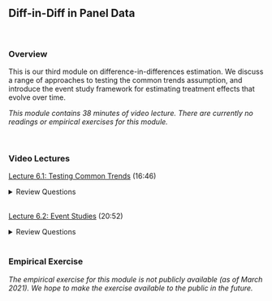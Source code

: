 ## Diff-in-Diff in Panel Data

<br>

### Overview  
This is our third module on difference-in-differences estimation.  We discuss a range of approaches to testing the common trends assumption, and introduce the event study 
framework for estimating treatment effects that evolve over time.  

_This module contains 38 minutes of video lecture.  There are currently no readings or empirical exercises for this module._

<br>

### Video Lectures  
[Lecture 6.1:  Testing Common Trends](https://vimeo.com/520477838) (16:46)  

<details><summary>Review Questions</summary>
  <br>
  <ol>
    <li>What is the common trends assumption, and why is it important in difference-in-differences estimation?</li>
    <li>To what extent can the common trends assumption be tested, and under what circumstances?</li>
    <li>What are the three approaches to testing common trends?  Provide an example of each?</li>
  </ol>
</details>

<br>

[Lecture 6.2:  Event Studies](https://vimeo.com/520481698) (20:52)  

<details><summary>Review Questions</summary>
  <br>
  <ol>
  <li>What is the event study approach, and how can it be used to evaluate the impacts of a program?</li>
  <li>When might it make sense to use an event study approach rather than a simple 2X2 differences-in-differences estimation strategy?</li>
  <li>How would you implement the event study approach?</li>
  <li>How can you use the event study approach to test the common trends assumption?</li>
  <li>What other hypothesis tests might you run after an event study?  How might they be implemented?</li>
</details>

<br>

### Empirical Exercise
_The empirical exercise for this module is not publicly available (as of March 2021). We hope to make the exercise available to the public in the future._

<br>
